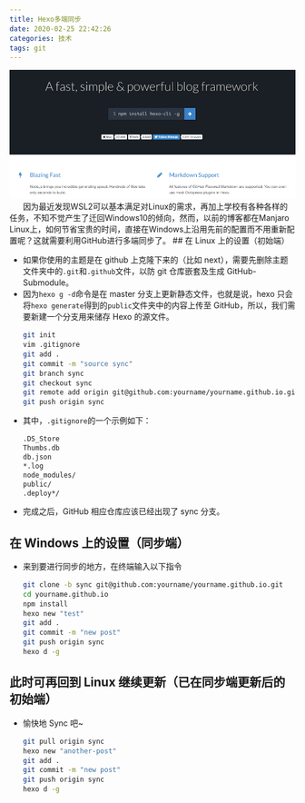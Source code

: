 ```yaml
---
title: Hexo多端同步
date: 2020-02-25 22:42:26
categories: 技术
tags: git
---
```


<img src="hexo-sync/hexo-page.png" width="900px">
&nbsp; &nbsp; &nbsp; 因为最近发现WSL2可以基本满足对Linux的需求，再加上学校有各种各样的任务，不知不觉产生了迁回Windows10的倾向，然而，以前的博客都在Manjaro Linux上，如何节省宝贵的时间，直接在Windows上沿用先前的配置而不用重新配置呢？这就需要利用GitHub进行多端同步了。
<!--more-->
## 在 Linux 上的设置（初始端）

- 如果你使用的主题是在 github 上克隆下来的（比如 next），需要先删除主题文件夹中的`.git`和`.github`文件，以防 git 仓库嵌套及生成 GitHub-Submodule。
- 因为`hexo g -d`命令是在 master 分支上更新静态文件，也就是说，hexo 只会将`hexo generate`得到的`public`文件夹中的内容上传至 GitHub，所以，我们需要新建一个分支用来储存 Hexo 的源文件。
  ```sh
  git init
  vim .gitignore
  git add .
  git commit -m "source sync"
  git branch sync
  git checkout sync
  git remote add origin git@github.com:yourname/yourname.github.io.git
  git push origin sync
  ```
- 其中，`.gitignore`的一个示例如下：
  ```.gitignore
  .DS_Store
  Thumbs.db
  db.json
  *.log
  node_modules/
  public/
  .deploy*/
  ```
- 完成之后，GitHub 相应仓库应该已经出现了 sync 分支。

## 在 Windows 上的设置（同步端）

- 来到要进行同步的地方，在终端输入以下指令
  ```sh
  git clone -b sync git@github.com:yourname/yourname.github.io.git
  cd yourname.github.io
  npm install
  hexo new "test"
  git add .
  git commit -m "new post"
  git push origin sync
  hexo d -g
  ```

## 此时可再回到 Linux 继续更新（已在同步端更新后的初始端）

- 愉快地 Sync 吧~
  ```sh
  git pull origin sync
  hexo new "another-post"
  git add .
  git commit -m "new post"
  git push origin sync
  hexo d -g
  ```
